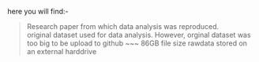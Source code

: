 here you will find:- 
  > Research paper from which data analysis was reproduced.  
  > original dataset used for data analysis. 
  > However, orginal dataset was too big to be upload to github ~~~ 86GB file size 
  > rawdata stored on an external harddrive 
